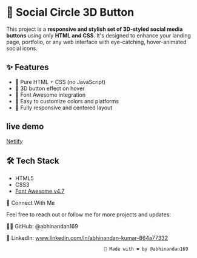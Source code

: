 
# 🎯 Social Circle 3D Button

This project is a **responsive and stylish set of 3D-styled social media buttons** using only **HTML and CSS**. It's designed to enhance your landing page, portfolio, or any web interface with eye-catching, hover-animated social icons.


## ✨ Features

- 🔹 Pure HTML + CSS (no JavaScript)
- 🔹 3D button effect on hover
- 🔹 Font Awesome integration
- 🔹 Easy to customize colors and platforms
- 🔹 Fully responsive and centered layout


## live demo
[Netlify](https://comfy-peony-775f50.netlify.app/)

## 🛠️ Tech Stack

- HTML5
- CSS3
- [Font Awesome v4.7](https://fontawesome.com/v4.7.0/)



🔗 Connect With Me

Feel free to reach out or follow me for more projects and updates:

👨‍💻 GitHub: @abhinandan169

💼 LinkedIn: www.linkedin.com/in/abhinandan-kumar-864a77332


  
                                        🔧 Made with ❤️ by @abhinandan169
